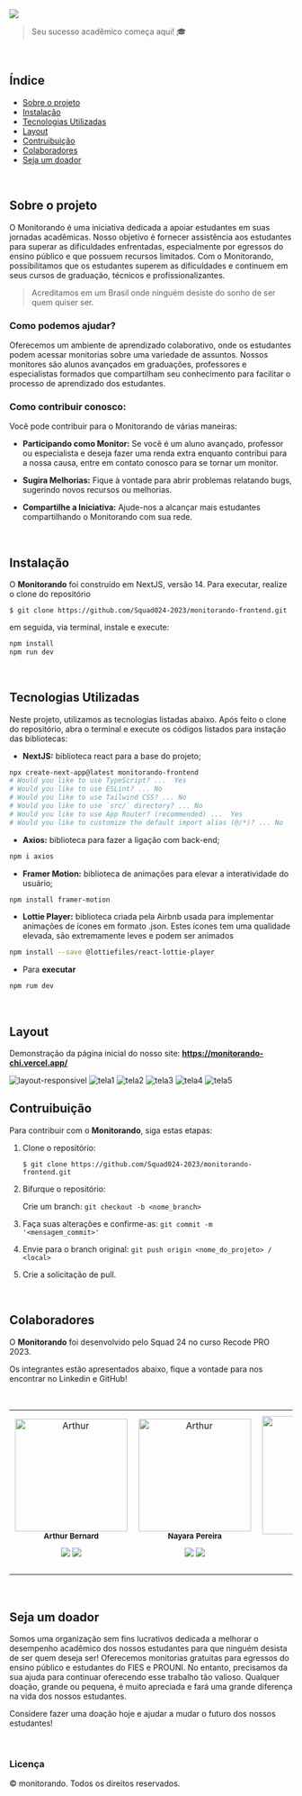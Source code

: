 <img src="./public/github/logo-pink.png">

>  Seu sucesso acadêmico começa aqui! 🎓

<br>

## Índice
- <a href="#sobre-o-projeto"> Sobre o projeto </a>
- <a href="#instalação"> Instalação </a>
- <a href="#tecnologias-utilizadas"> Tecnologias Utilizadas </a>
- <a href="#layout"> Layout </a>
- <a href="#contruibuição"> Contruibuição </a>
- <a href="#colaboradores"> Colaboradores </a>
- <a href="#seja-um-doador"> Seja um doador </a>  

<br>

## Sobre o projeto
O Monitorando é uma iniciativa dedicada a apoiar estudantes em suas jornadas acadêmicas. Nosso objetivo é fornecer assistência aos estudantes para superar as dificuldades enfrentadas, especialmente por egressos do ensino público e que possuem recursos limitados. Com o Monitorando, possibilitamos que os estudantes superem as dificuldades e continuem em seus cursos de graduação, técnicos e profissionalizantes.


>  Acreditamos em um Brasil onde ninguém desiste do sonho de ser quem quiser ser.


### Como podemos ajudar?

Oferecemos um ambiente de aprendizado colaborativo, onde os estudantes podem acessar monitorias sobre uma variedade de assuntos. Nossos monitores são alunos avançados em graduações, professores e especialistas formados que compartilham seu conhecimento para facilitar o processo de aprendizado dos estudantes.


### Como contribuir conosco:

Você pode contribuir para o Monitorando de várias maneiras:

* **Participando como Monitor:** Se você é um aluno avançado, professor ou especialista e deseja fazer uma renda extra enquanto contribui para a nossa causa, entre em contato conosco para se tornar um monitor.

* **Sugira Melhorias:** Fique à vontade para abrir problemas relatando bugs, sugerindo novos recursos ou melhorias.

* **Compartilhe a Iniciativa:** Ajude-nos a alcançar mais estudantes compartilhando o Monitorando com sua rede.

<br>

## Instalação

O **Monitorando** foi construído em NextJS, versão 14. Para executar, realize o clone do repositório

    $ git clone https://github.com/Squad024-2023/monitorando-frontend.git

em seguida, via terminal, instale e execute:
```bash
npm install
npm run dev
```

<br>

## Tecnologias Utilizadas

Neste projeto, utilizamos as tecnologias listadas abaixo. Após feito o clone do repositório, abra o terminal e execute os códigos listados para instação das bibliotecas:


* **NextJS:** biblioteca react para a base do projeto;

```sh
npx create-next-app@latest monitorando-frontend
# Would you like to use TypeScript? ...  Yes
# Would you like to use ESLint? ... No 
# Would you like to use Tailwind CSS? ... No 
# Would you like to use `src/` directory? ... No 
# Would you like to use App Router? (recommended) ...  Yes
# Would you like to customize the default import alias (@/*)? ... No 
  ```

* **Axios:** biblioteca para fazer a ligação com back-end;
```sh
npm i axios
  ```

* **Framer Motion:** biblioteca de animações para elevar a interatividade do usuário;
```sh
npm install framer-motion
  ```

* **Lottie Player:** biblioteca criada pela Airbnb usada para implementar animações de ícones em formato .json. Estes ícones tem uma qualidade elevada, são extremamente leves e podem ser animados
```sh
npm install --save @lottiefiles/react-lottie-player
  ```

* Para **executar**
```sh
npm rum dev
  ```


<br>

## Layout

Demonstração da página inicial do nosso site: <a href="https://monitorando-chi.vercel.app/" target="_blank"> <b> https://monitorando-chi.vercel.app/  </b> </a>
<br>


<img src="./public/github/site-mobile.png" alt="layout-responsivel">
<img src="./public/github/Monitorando1.png" alt="tela1">
<img src= "./public/github/Monitorando2.png" alt="tela2">
<img src= "./public/github/Monitorando3.png" alt="tela3">
<img src= "./public/github/Monitorando4.png" alt="tela4">
<img src= "./public/github/Monitorando5.png" alt="tela5">

<br>

## Contruibuição

Para contribuir com o **Monitorando**, siga estas etapas:

1. Clone o repositório:

    `$ git clone https://github.com/Squad024-2023/monitorando-frontend.git`
    
2. Bifurque o repositório:

    Crie um branch: `git checkout -b <nome_branch>`

3. Faça suas alterações e confirme-as: 
`git commit -m '<mensagem_commit>'`
    
4. Envie para o branch original: 
`git push origin <nome_do_projeto> / <local>`

5. Crie a solicitação de pull.


<br>

## Colaboradores

O **Monitorando** foi desenvolvido pelo Squad 24 no curso Recode PRO 2023.

Os integrantes estão apresentados abaixo, fique a vontade para nos encontrar no Linkedin e GitHub!

<br>


<table>
  <tr>
    <td align="center" style="padding: 10px;">
        <img src="./public/images/arthur.webp" width="200px;" alt="Arthur"/><br>
        <sub>
          <b>Arthur Bernard</b>
          <p> <a href="https://www.linkedin.com/in/ber-arthur/" ><img src="https://img.icons8.com/color/38/000000/linkedin.png"/></a> <a href="https://github.com/Daedaluzz"><img src="https://img.icons8.com/ios-glyphs/38/000000/github.png"/></a>
        </sub>
      </a>
    </td>
    <td align="center" style="padding: 10px;">
        <img src="./public/images/nayara.webp" width="200px;" alt="Arthur"/><br>
        <sub>
          <b>Nayara Pereira</b>
          <p> <a href="https://www.linkedin.com/in/nayarabpereira/"><img src="https://img.icons8.com/color/38/000000/linkedin.png"/></a> <a href="https://github.com/nxyara"><img src="https://img.icons8.com/ios-glyphs/38/000000/github.png"/></a>
        </sub>
      </a>
    </td>
    <td align="center" style="padding: 10px;">
        <img src="./public/images/kaua.webp" width="210px;" alt="Arthur"/><br>
        <sub>
          <b>Kauã Alves</b>
          <p> <a href="https://www.linkedin.com/in/kaua-amelo96/" ><img src="https://img.icons8.com/color/38/000000/linkedin.png"/></a> <a href="https://github.com/kauaamelo"><img src="https://img.icons8.com/ios-glyphs/38/000000/github.png"/></a>
        </sub>
      </a>
    </td>
    <td align="center" style="padding: 10px;">
        <img src="./public/images/mariana.webp" width="200px;" alt="Arthur"/><br>
        <sub>
          <b>Mariana Moreira</b>
          <p> <a href="https://www.linkedin.com/in/mariana-moreira-santos-39417828a/" ><img src="https://img.icons8.com/color/38/000000/linkedin.png"/></a> <a href="https://github.com/mari-moreira"><img src="https://img.icons8.com/ios-glyphs/38/000000/github.png"/></a>
        </sub>
      </a>
    </td>
    <td align="center" style="padding: 10px;">
        <img src="./public/images/bianca.webp" width="200px;" alt="Arthur"/><br>
        <sub>
          <b>Bianca Tayla</b>
          <p> <a href="https://www.linkedin.com/in/bianca-t-7b5972255/" ><img src="https://img.icons8.com/color/38/000000/linkedin.png"/></a> <a href="https://github.com/Y777-CoderTech"><img src="https://img.icons8.com/ios-glyphs/38/000000/github.png"/></a>
        </sub>
      </a>
    </td>
  </tr>
</table>


<br> 

## Seja um doador

Somos uma organização sem fins lucrativos dedicada a melhorar o desempenho acadêmico dos nossos estudantes para que ninguém desista de ser quem deseja ser! Oferecemos monitorias gratuitas para egressos do ensino público e estudantes do FIES e PROUNI. No entanto, precisamos da sua ajuda para continuar oferecendo esse trabalho tão valioso. Qualquer doação, grande ou pequena, é muito apreciada e fará uma grande diferença na vida dos nossos estudantes. 

Considere fazer uma doação hoje e ajudar a mudar o futuro dos nossos estudantes!

<br>

### Licença 

© monitorando. Todos os direitos reservados.